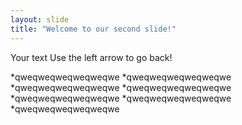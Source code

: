 ```yaml
---
layout: slide
title: "Welcome to our second slide!"
---
```

Your text
Use the left arrow to go back!

*qweqweqweqweqweqwe
*qweqweqweqweqweqwe
*qweqweqweqweqweqwe
*qweqweqweqweqweqwe
*qweqweqweqweqweqwe
*qweqweqweqweqweqwe
*qweqweqweqweqweqwe